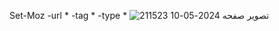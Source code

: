 Set-Moz -url * -tag * -type *
![تصویر صفحه 2024-05-10 211523](https://github.com/Mr-Banana-2045/module-ps1/assets/109140672/69608d3a-7b9e-47d4-9450-a4ec013d4edd)
